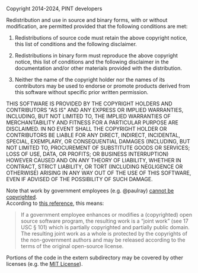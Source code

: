Copyright 2014-2024, PINT developers

Redistribution and use in source and binary forms, with or without
modification, are permitted provided that the following conditions are
met:

1. Redistributions of source code must retain the above copyright
   notice, this list of conditions and the following disclaimer.

2. Redistributions in binary form must reproduce the above copyright
   notice, this list of conditions and the following disclaimer in the
   documentation and/or other materials provided with the distribution.

3. Neither the name of the copyright holder nor the names of its
   contributors may be used to endorse or promote products derived from
   this software without specific prior written permission.

THIS SOFTWARE IS PROVIDED BY THE COPYRIGHT HOLDERS AND CONTRIBUTORS
"AS IS" AND ANY EXPRESS OR IMPLIED WARRANTIES, INCLUDING, BUT NOT
LIMITED TO, THE IMPLIED WARRANTIES OF MERCHANTABILITY AND FITNESS FOR
A PARTICULAR PURPOSE ARE DISCLAIMED. IN NO EVENT SHALL THE COPYRIGHT
HOLDER OR CONTRIBUTORS BE LIABLE FOR ANY DIRECT, INDIRECT, INCIDENTAL,
SPECIAL, EXEMPLARY, OR CONSEQUENTIAL DAMAGES (INCLUDING, BUT NOT
LIMITED TO, PROCUREMENT OF SUBSTITUTE GOODS OR SERVICES; LOSS OF USE,
DATA, OR PROFITS; OR BUSINESS INTERRUPTION) HOWEVER CAUSED AND ON ANY
THEORY OF LIABILITY, WHETHER IN CONTRACT, STRICT LIABILITY, OR TORT
(INCLUDING NEGLIGENCE OR OTHERWISE) ARISING IN ANY WAY OUT OF THE USE
OF THIS SOFTWARE, EVEN IF ADVISED OF THE POSSIBILITY OF SUCH DAMAGE.


Note that work by government employees (e.g. @paulray) 
[cannot be copyrighted](https://en.wikipedia.org/wiki/Copyright_status_of_work_by_the_U.S._government).  
According to [this reference](http://dodcio.defense.gov/Open-Source-Software-FAQ/#Q:_Can_government_employees_contribute_code_to_open_source_software_projects.3F), this means:
> If a government employee enhances or modifies a (copyrighted) open source software program, 
> the resulting work is a “joint work” (see 17 USC § 101) which is partially copyrighted and partially public domain. 
> The resulting joint work as a whole is protected by the copyrights of the non-government authors and 
> may be released according to the terms of the original open-source license.

Portions of the code in the extern subdirectory  may be covered by other licenses (e.g. the [MIT License](https://en.wikipedia.org/wiki/MIT_License)).
